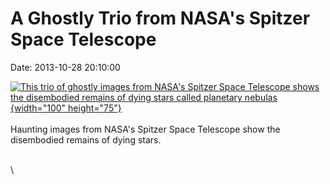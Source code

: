 A Ghostly Trio from NASA\'s Spitzer Space Telescope
===================================================

Date: 2013-10-28 20:10:00

[![This trio of ghostly images from NASA\'s Spitzer Space Telescope
shows the disembodied remains of dying stars called planetary
nebulas](http://www.jpl.nasa.gov/images/spitzer/20131028/pia17552-th.jpg){width="100"
height="75"}](http://www.jpl.nasa.gov/news/news.php?release=2013-312&rn=news.xml&rst=3934)\
\
Haunting images from NASA\'s Spitzer Space Telescope show the
disembodied remains of dying stars.

\
\
